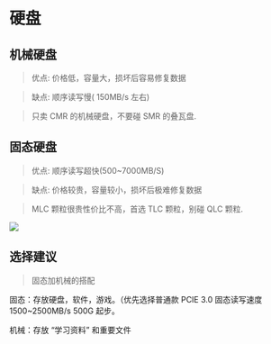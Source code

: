 # 硬盘

## 机械硬盘

> 优点: 价格低，容量大，损坏后容易修复数据

> 缺点: 顺序读写慢( 150MB/s 左右)

> 只卖 CMR 的机械硬盘，不要碰 SMR 的叠瓦盘. 

## 固态硬盘

> 优点: 顺序读写超快(500~7000MB/S)

> 缺点: 价格较贵，容量较小，损坏后极难修复数据

> MLC 颗粒很贵性价比不高，首选 TLC 颗粒，别碰 QLC 颗粒.

![](https://img.xbin.cn/images/2023/07/28-15-37-68206e.png)

## 选择建议

> 固态加机械的搭配

固态：存放硬盘，软件，游戏。（优先选择普通款 PCIE 3.0 固态读写速度 1500~2500MB/s 500G 起步。

机械：存放 “学习资料” 和重要文件